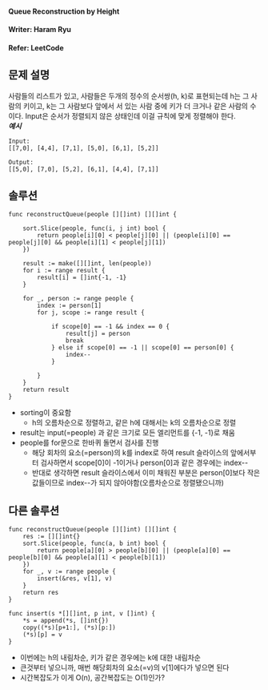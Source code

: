 #### Queue Reconstruction by Height
#### Writer: Haram Ryu
#### Refer: LeetCode

## 문제 설명
사람들의 리스트가 있고, 사람들은 두개의 정수의 순서쌍(h, k)로 표현되는데
h는 그 사람의 키이고, k는 그 사람보다 앞에서 서 있는 사람 중에 키가 더 크거나 같은 사람의 수이다.
Input은 순서가 정렬되지 않은 상태인데 이걸 규칙에 맞게 정렬해야 한다.  
***예시***  

```
Input:
[[7,0], [4,4], [7,1], [5,0], [6,1], [5,2]]

Output:
[[5,0], [7,0], [5,2], [6,1], [4,4], [7,1]]
```

## 솔루션
```
func reconstructQueue(people [][]int) [][]int {

	sort.Slice(people, func(i, j int) bool {
		return people[i][0] < people[j][0] || (people[i][0] == people[j][0] && people[i][1] < people[j][1])
	})

	result := make([][]int, len(people))
	for i := range result {
		result[i] = []int{-1, -1}
	}

	for _, person := range people {
		index := person[1]
		for j, scope := range result {

			if scope[0] == -1 && index == 0 {
				result[j] = person
				break
			} else if scope[0] == -1 || scope[0] == person[0] {
				index--
			}

		}
	}
	return result
}
```

- sorting이 중요함
    - h의 오름차순으로 정렬하고, 같은 h에 대해서는 k의 오름차순으로 정렬
- result는 input(=people) 과 같은 크기로 모든 엘리먼트를 {-1, -1}로 채움
- people를 for문으로 한바퀴 돌면서 검사를 진행
    - 해당 회차의 요소(=person)의 k를 index로 하여 result 슬라이스의 앞에서부터 검사하면서 scope[0]이 -1이거나 person[0]과 같은 경우에는 index--
    - 반대로 생각하면 result 슬라이스에서 이미 채워진 부분은 person[0]보다 작은 값들이므로 index--가 되지 않아야함(오름차순으로 정렬됐으니까)

## 다른 솔루션
```
func reconstructQueue(people [][]int) [][]int {
    res := [][]int{}
    sort.Slice(people, func(a, b int) bool {
        return people[a][0] > people[b][0] || (people[a][0] == people[b][0] && people[a][1] < people[b][1])
    })
    for _, v := range people {
        insert(&res, v[1], v)
    }
    return res
}

func insert(s *[][]int, p int, v []int) {
    *s = append(*s, []int{})
    copy((*s)[p+1:], (*s)[p:])
    (*s)[p] = v
}
```
- 이번에는 h의 내림차순, 키가 같은 경우에는 k에 대한 내림차순
- 큰것부터 넣으니까, 매번 해당회차의 요소(=v)의 v[1]에다가 넣으면 된다  
- 시간복잡도가 이게 O(n), 공간복잡도는 O(1)인가?  
